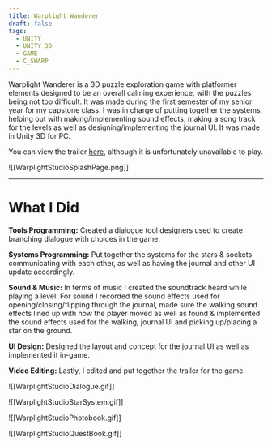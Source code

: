 ```yaml
---
title: Warplight Wanderer
draft: false
tags:
  - UNITY
  - UNITY_3D
  - GAME
  - C_SHARP
---
```

Warplight Wanderer is a 3D puzzle exploration game with platformer elements designed to be an overall calming experience, with the puzzles being not too difficult. It was made during the first semester of my senior year for my capstone class. I was in charge of putting together the systems, helping out with making/implementing sound effects, making a song track for the levels as well as designing/implementing the journal UI. It was made in Unity 3D for PC.

You can view the trailer [here](https://www.youtube.com/watch?v=hwAczg8h-lk), although it is unfortunately unavailable to play.

![[WarplightStudioSplashPage.png]]

---
# What I Did
**Tools Programming:** Created a dialogue tool designers used to create branching dialogue with choices in the game.

**Systems Programming:** Put together the systems for the stars & sockets communicating with each other, as well as having the journal and other UI update accordingly.

**Sound & Music:** In terms of music I created the soundtrack heard while playing a level. For sound I recorded the sound effects used for opening/closing/flipping through the journal, made sure the walking sound effects lined up with how the player moved as well as found & implemented the sound effects used for the walking, journal UI and picking up/placing a star on the ground.

**UI Design:** Designed the layout and concept for the journal UI as well as implemented it in-game.

**Video Editing:** Lastly, I edited and put together the trailer for the game.

![[WarplightStudioDialogue.gif]]

![[WarplightStudioStarSystem.gif]]

![[WarplightStudioPhotobook.gif]]

![[WarplightStudioQuestBook.gif]]